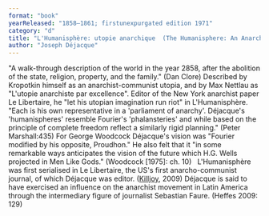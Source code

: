 ```yaml
---
format: "book"
yearReleased: "1858–1861; firstunexpurgated edition 1971"
category: "d"
title: "L'Humanisphère: utopie anarchique  (The Humanisphere: An Anarchistic Utopia)"
author: "Joseph Déjacque"
---
```

"A walk-through description of the world in the year 2858, after the abolition of the state, religion, property, and the family." (Dan Clore) Described by Kropotkin himself as an anarchist-communist utopia, and by Max Nettlau as  "L'utopie anarchiste par excellence". Editor of the New York anarchist paper Le  Libertaire, he "let his utopian imagination run riot" in L'Humanisphère.  "Each is his own representative in a 'parliament of anarchy'. Déjacque's  'humanispheres' resemble Fourier's 'phalansteries' and while based on the  principle of complete freedom reflect a similarly rigid planning." (Peter  Marshall:435) For George Woodcock Déjacque's vision was "Fourier modified by his  opposite, Proudhon." He also felt that it "in some remarkable ways anticipates  the vision of the future which H.G. Wells projected in Men Like Gods." (Woodcock [1975]: ch. 10)
 
L'Humanisphère was first serialised in Le Libertaire,  the US's first anarcho-communist journal, of which Déjacque was editor. (<a href="k.htm#Killjoy">Killjoy</a>,  2009) Déjacque is said to have exercised an influence on the anarchist movement  in Latin America through the intermediary figure of journalist Sebastian Faure.  (Heffes 2009: 129)
 